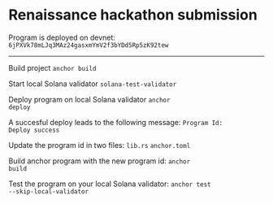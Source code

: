 
<h1>Renaissance hackathon submission</h1>
Program is deployed on devnet:
<code>6jPXVk78mLJq3MAz24gasxmYmV2f3bYDd5Rp5zK92tew</code>

<hr />

Build project
<code>anchor build</code>

Start local Solana validator
<code>solana-test-validator</code>

Deploy program on local Solana validator
<code>anchor deploy</code>

A succesful deploy leads to the following message:
<code>Program Id: <your-program-id></code>
<code>Deploy success</code>

Update the program id in two files:
<code>lib.rs</code>
<code>anchor.toml</code>

Build anchor program with the new program id:
<code>anchor build</code>

Test the program on your local Solana validator:
<code>anchor test --skip-local-validator</code>



